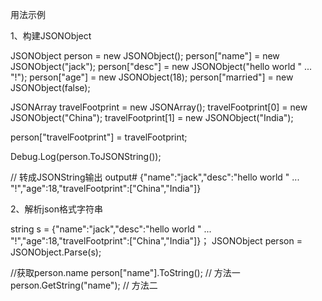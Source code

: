 用法示例

1、构建JSONObject

JSONObject person = new JSONObject();
person["name"] = new JSONObject("jack");
person["desc"] = new JSONObject("hello world \" ... \"!");
person["age"] = new JSONObject(18);
person["married"] = new JSONObject(false);

JSONArray travelFootprint = new JSONArray();
travelFootprint[0] = new JSONObject("China");
travelFootprint[1] = new JSONObject("India");

person["travelFootprint"] = travelFootprint;

Debug.Log(person.ToJSONString());

// 转成JSONString输出
output# {"name":"jack","desc":"hello world \" ... \"!","age":18,"travelFootprint":["China","India"]}


2、解析json格式字符串

string s = {"name":"jack","desc":"hello world \" ... \"!","age":18,"travelFootprint":["China","India"]}；
JSONObject person = JSONObject.Parse(s);

//获取person.name
person["name"].ToString(); // 方法一
person.GetString("name");  // 方法二


